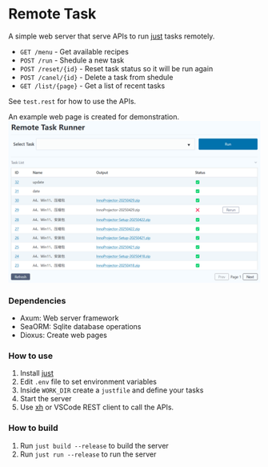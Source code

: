 # Remote Task

A simple web server that serve APIs to run [just](https://github.com/casey/just) tasks remotely.

- `GET /menu` - Get available recipes
- `POST /run` - Shedule a new task
- `POST /reset/{id}` - Reset task status so it will be run again
- `POST /canel/{id}` - Delete a task from shedule
- `GET /list/{page}` - Get a list of recent tasks

See `test.rest` for how to use the APIs.

An example web page is created for demonstration.
![Web page](webpage/screen-shot.png)

### Dependencies

- Axum: Web server framework
- SeaORM: Sqlite database operations
- Dioxus: Create web pages


### How to use
1. Install [just](https://github.com/casey/just)
2. Edit `.env` file to set environment variables
3. Inside `WORK_DIR` create a `justfile` and define your tasks
4. Start the server
5. Use [xh](https://github.com/ducaale/xh) or VSCode REST client to call the APIs.

### How to build
1. Run `just build --release` to build the server
2. Run `just run --release` to run the server